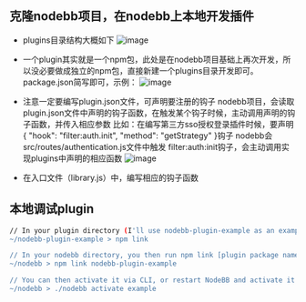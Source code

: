 ## 克隆nodebb项目，在nodebb上本地开发插件
+ plugins目录结构大概如下
![image](https://user-images.githubusercontent.com/13174560/46583417-5deddc80-ca89-11e8-87b6-80d79325a649.png)

+ 一个plugin其实就是一个npm包，此处是在nodebb项目基础上再次开发，所以没必要做成独立的npm包，直接新建一个plugins目录开发即可。
package.json简写即可，示例：
![image](https://user-images.githubusercontent.com/13174560/46583448-f8e6b680-ca89-11e8-895c-cb5f220abaa7.png)

+ 注意一定要编写plugin.json文件，可声明要注册的钩子
nodebb项目，会读取plugin.json文件中声明的钩子函数，在触发某个钩子时候，主动调用声明的钩子函数，并传入相应参数
比如：在编写第三方sso授权登录插件时候，要声明{ "hook": "filter:auth.init", "method": "getStrategy" }钩子
nodebb会src/routes/authentication.js文件中触发 filter:auth:init钩子，会主动调用实现plugins中声明的相应函数
![image](https://user-images.githubusercontent.com/13174560/46583568-dc4b7e00-ca8b-11e8-88cb-640b8ada2f65.png)

+ 在入口文件（library.js）中，编写相应的钩子函数

## 本地调试plugin
```sh
// In your plugin directory (I'll use nodebb-plugin-example as an example here), you need to run npm link:
~/nodebb-plugin-example > npm link

// In your nodebb directory, you then run npm link [plugin package name]
~/nodebb > npm link nodebb-plugin-example

// You can then activate it via CLI, or restart NodeBB and activate it in the ACP
~/nodebb > ./nodebb activate example
```
